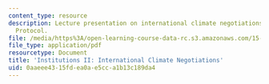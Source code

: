 ```yaml
---
content_type: resource
description: Lecture presentation on international climate negotiations and the Kyoto
  Protocol.
file: /media/https%3A/open-learning-course-data-rc.s3.amazonaws.com/15-023j-global-climate-change-economics-science-and-policy-spring-2008/0aaeee4315fdea0ae5cca1b13c189da4_lec9.pdf
file_type: application/pdf
resourcetype: Document
title: 'Institutions II: International Climate Negotiations'
uid: 0aaeee43-15fd-ea0a-e5cc-a1b13c189da4
---
```

